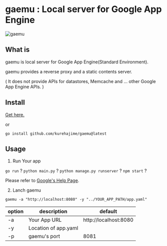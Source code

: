 # gaemu : Local server for Google App Engine
 
![gaemu](https://user-images.githubusercontent.com/4569916/103453053-2ed27e00-4d19-11eb-81cb-1df064c29477.png)

## What is

gaemu is local server for Google App Engine(Standard Environment).

gaemu provides a reverse proxy and a static contents server.

( It does not provide APIs for datastores, Memcache and ... other Google App Engine APIs. )

## Install

[Get here.](https://github.com/kurehajime/gaemu/releases)

or 

```
go install github.com/kurehajime/gaemu@latest
```

## Usage 

1. Run Your app

`go run` ? `python main.py` ? `python manage.py runserver` ? `npm start` ?

Please refer to [Google's Help Page](https://cloud.google.com/appengine/docs/standard/python3/testing-and-deploying-your-app).

2. Lanch gaemu

```
gaemu -a "http://localhost:8080" -y "../YOUR_APP_PATH/app.yaml"
```

| option | description | default
----|---- |---- 
| -a | Your App URL | http://localhost:8080
| -y | Location of app.yaml  | 
| -p | gaemu's port  | 8081
